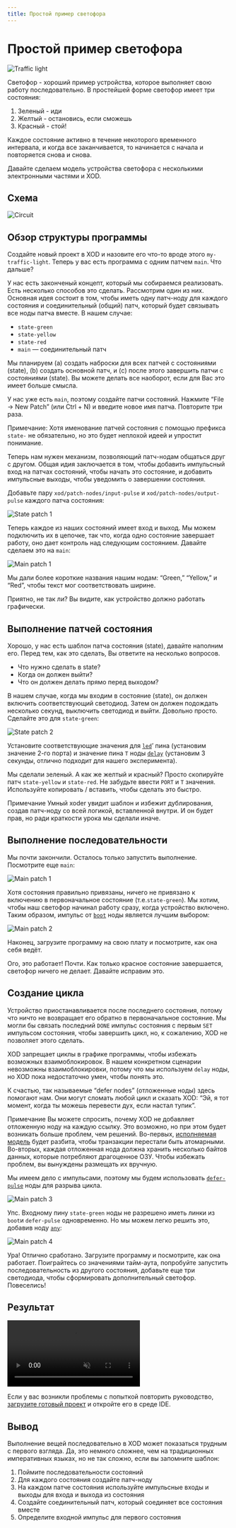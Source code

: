 ```yaml
---
title: Простой пример светофора
---
```


# Простой пример светофора

![Traffic light](./traffic-light.jpg)

Светофор - хороший пример устройства, которое выполняет свою работу последовательно. 
В простейшей форме светофор имеет три состояния:

1.  Зеленый - иди
2.  Желтый - остановись, если сможешь
3.  Красный - стой!

Каждое состояние активно в течение некоторого временного интервала, и когда все заканчивается, 
то начинается с начала и повторяется снова и снова.

Давайте сделаем модель устройства светофора с несколькими электронными частями и XOD.

## Схема

![Circuit](./circuit.fz.png)

## Обзор структуры программы

Создайте новый проект в XOD и назовите его что-то вроде этого `my-traffic-light`. 
Теперь у вас есть программа с одним патчем `main`. Что дальше?

У нас есть законченый концепт, который мы собираемся реализовать. 
Есть несколько способов это сделать. Рассмотрим один из них. 
Основная идея состоит в том, чтобы иметь одну патч-ноду для каждого состояния и 
соединительный (общий) патч, который будет связывать все ноды патча вместе. 
В нашем случае:

- `state-green`
- `state-yellow`
- `state-red`
- `main` — соединительный патч

Мы планируем (a) создать наброски для всех патчей с состояниями (state), (b) создать основной патч,
и (c) после этого завершить патчи с состояниями (state). Вы можете делать все наоборот, если
для Вас это имеет больше смысла.

У нас уже есть `main`, поэтому создайте патчи состояний. 
Нажмите “File → New Patch” (или Ctrl + N) и введите новое имя патча. Повторите три раза.

<div class="ui segment note">
<span class="ui ribbon label">Примечание:</span>
Хотя именование патчей состояния с помощью префикса <code>state-</code> не обязательно, 
но это будет неплохой идеей и упростит понимание. 
</div>

Теперь нам нужен механизм, позволяющий патч-нодам общаться друг с другом. 
Общая идия заключается в том, чтобы добавить импульсный вход на патчах состояний, 
чтобы начать это состояние, и добавить импульсные выходы, чтобы уведомить о завершении состояния.

Добавьте пару `xod/patch-nodes/input-pulse` и `xod/patch-nodes/output-pulse` каждого патча состояния:

![State patch 1](./state-1.patch.png)

Теперь каждое из наших состояний имеет вход и выход. Мы можем подключить их в цепочке, 
так что, когда одно состояние завершает работу, оно дает контроль над следующим состоянием. 
Давайте сделаем это на `main`:

![Main patch 1](./main-1.patch.png)

Мы дали более короткие названия нашим нодам: “Green,” “Yellow,” и “Red”, чтобы текст мог соответствовать ширине.

Приятно, не так ли? Вы видите, как устройство должно работать графически.

## Выполнение патчей состояния

Хорошо, у нас есть шаблон патча состояния (state), давайте наполним его. 
Перед тем, как это сделать, Вы ответите на несколько вопросов.

- Что нужно сделать в state?
- Когда он должен выйти?
- Что он должен делать прямо перед выходом?

В нашем случае, когда мы входим в состояние (state), он должен включить соответствующий светодиод. 
Затем он должен подождать несколько секунд, выключить светодиод и выйти. Довольно просто. 
Сделайте это для `state-green`:

![State patch 2](./state-2.patch.png)

Установите соответствующие значения для [`led`](/libs/xod/common-hardware/led/)’ пина (установим значение 2-го порта) и значение пина
`T` ноды [`delay`](/libs/xod/core/delay/) (установим 3 секунды, отлично подходит для нашего эксперимента).

Мы сделали зеленый. А как же желтый и красный? Просто скопируйте патч `state-yellow` и `state-red`. 
Не забудьте ввести `PORT` и `T` значения. Используйте копировать / вставить, чтобы сделать это быстро.

<div class="ui segment note">
<span class="ui ribbon label">Примечание</span>
Умный xoder увидит шаблон и избежит дублирования, создав патч-ноду со всей логикой, вставленной внутри. 
И он будет прав, но ради краткости урока мы сделали иначе.
</div>

## Выполнение последовательности

Мы почти закончили. Осталось только запустить выполнение. Посмотрите еще `main`:

![Main patch 1](./main-1.patch.png)

Хотя состояния правильно привязаны, ничего не привязано к включению в первоначальное состояние (т.е.`state-green`). 
Мы хотим, чтобы наш светофор начинал работу сразу, когда устройство включено. 
Таким образом, импульс от [`boot`](/libs/xod/core/boot/) ноды является лучшим выбором:

![Main patch 2](./main-2.patch.png)

Наконец, загрузите программу на свою плату и посмотрите, как она себя ведёт.

Ого, это работает! Почти. Как только красное состояние завершается, светофор ничего не делает. 
Давайте исправим это.

## Создание цикла

Устройство приостанавливается после последнего состояния, потому что ничто не возвращает его обратно в первоначальное состояние. 
Мы могли бы связать последний `DONE` импульс состояния с первым `SET` импульсом состояния, чтобы завершить цикл, но, к сожалению, 
XOD не позволяет этого сделать.

XOD запрещает циклы в графике программы, чтобы избежать возможных взаимоблокировок. 
В нашем конкретном сценарии невозможны взаимоблокировки, потому что мы используем `delay` ноды, 
но XOD пока недостаточно умен, чтобы понять это.

К счастью, так называемые “defer nodes” (отложенные ноды) здесь помогают нам. Они могут сломать любой цикл и сказать XOD:
“Эй, я тот момент, когда ты можешь перевести дух, если настал тупик”.

<div class="ui segment note">
<span class="ui ribbon label">Примечание</span>
Вы можете спросить, почему XOD не добавляет отложенную ноду на каждую ссылку. Это возможно, но при этом будет возникать 
больше проблем, чем решений. Во-первых, <a href="../execution-model/">исполняемая модель</a> будет разбита, чтобы транзакции перестали быть атомарными. 
Во-вторых, каждая отложенная нода должна хранить несколько байтов данных, которые потребляют драгоценное ОЗУ. 
Чтобы избежать проблем, вы вынуждены размещать их вручную.
</div>

Мы имеем дело с импульсами, поэтому мы будем использовать [`defer-pulse`](/libs/xod/core/defer-pulse/) ноды для разрыва цикла.

![Main patch 3](./main-3.patch.png)

Упс. Входному пину `state-green` ноды не разрешено иметь линки из `boot`и `defer-pulse` одновременно.
Но мы можем легко решить это, добавив ноду [`any`](/libs/xod/core/any/):

![Main patch 4](./main-4.patch.png)

Ура! Отлично сработано. Загрузите программу и посмотрите, как она работает. 
Поиграйтесь со значениями тайм-аута, попробуйте запустить последовательность из другого состояния, 
добавьте еще три светодиода, чтобы сформировать дополнительный светофор. Повеселись!

## Результат

<video controls autoplay muted loop>
    <source src="./result.mp4" type="video/mp4">
</video>

Если у вас возникли проблемы с попыткой повторить руководство, [загрузите готовый проект](./traffic-light-simple.xodball) и откройте его в среде IDE.

## Вывод

Выполнение вещей последовательно в XOD может показаться трудным с первого взгляда. 
Да, это немного сложнее, чем на традиционных императивных языках, 
но не так сложно, если вы запомните шаблон:

1.  Поймите последовательности состояний
2.  Для каждого состояния создайте патч-ноду
3.  На каждом патче состояния используйте импульсные входы и выходы для входа и выхода из состояния
4.  Создайте соединительный патч, который соединяет все состояния вместе
5.  Определите входной импульс для первого состояния

